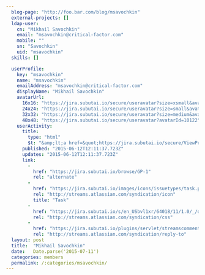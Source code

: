 ```yaml
---
  blog-page: "http://foo.bar.com/blog/msavochkin"
  external-projects: []
  ldap-user: 
    cn: "Mikhail Savochkin"
    email: "msavochkin@critical-factor.com"
    mobile: ""
    sn: "Savochkin"
    uid: "msavochkin"
  skills: []

  userProfile: 
    key: "msavochkin"
    name: "msavochkin"
    emailAddress: "msavochkin@critical-factor.com"
    displayName: "Mikhail Savochkin"
    avatarUrl: 
      16x16: "https://jira.subutai.io/secure/useravatar?size=xsmall&avatarId=10122"
      24x24: "https://jira.subutai.io/secure/useravatar?size=small&avatarId=10122"
      32x32: "https://jira.subutai.io/secure/useravatar?size=medium&avatarId=10122"
      48x48: "https://jira.subutai.io/secure/useravatar?avatarId=10122"
    userActivity: 
      title: 
        type: "html"
        $t: "&amp;lt;a href=&quot;https://jira.subutai.io/secure/ViewProfile.jspa?name=msavochkin&quot; class=&quot;activity-item-user activity-item-author&quot;&amp;gt;Mikhail Savochkin&amp;lt;/a&amp;gt; changed the status to Done on &amp;lt;a href=&quot;https://jira.subutai.io/browse/GP-1&quot;&amp;gt;&amp;lt;span class=&apos;resolved-link&apos;&amp;gt;GP-1&amp;lt;/span&amp;gt; - Implement support of AWS CLI Tools&amp;lt;/a&amp;gt; with a resolution of &apos;Fixed&apos;"
      published: "2015-06-12T12:11:37.723Z"
      updates: "2015-06-12T12:11:37.723Z"
      link: 
        - 
          href: "https://jira.subutai.io/browse/GP-1"
          rel: "alternate"
        - 
          href: "https://jira.subutai.io/images/icons/issuetypes/task.png"
          rel: "http://streams.atlassian.com/syndication/icon"
          title: "Task"
        - 
          href: "https://jira.subutai.io/s/en_USbvl1xr/64018/11/1.0/_/download/resources/jira.webresources:global-static/wiki-renderer.css"
          rel: "http://streams.atlassian.com/syndication/css"
        - 
          href: "https://jira.subutai.io/plugins/servlet/streamscomments/issues/GP-1"
          rel: "http://streams.atlassian.com/syndication/reply-to"
  layout: post
  title:  "Mikhail Savochkin"
  date:   Date.parse('2015-07-11')
  categories: members
  permalink: /:categories/msavochkin/
---
```


